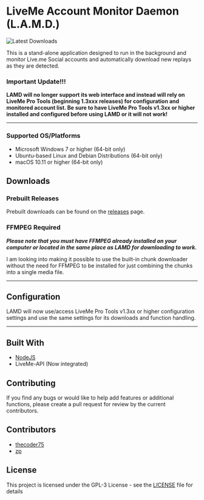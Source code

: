 # LiveMe Account Monitor Daemon (L.A.M.D.)

![Latest Downloads](https://img.shields.io/github/downloads/thecoder75/lamd/latest/total.svg?style=flat-square&label=Latest+Release+Downloaded)

This is a stand-alone application designed to run in the background and monitor Live.me Social accounts and automatically download new replays as they are detected.

### Important Update!!!

**LAMD will no longer support its web interface and instead will rely on LiveMe Pro Tools (beginning 1.3xxx releases) for configuration and monitored account list.  Be sure to have LiveMe Pro Tools v1.3xx or higher installed and configured before using LAMD or it will not work!**

* * *

### Supported OS/Platforms
- Microsoft Windows 7 or higher (64-bit only)
- Ubuntu-based Linux and Debian Distributions (64-bit only)
- macOS 10.11 or higher (64-bit only)

## Downloads

### Prebuilt Releases
Prebuilt downloads can be found on the [releases](https://github.com/thecoder75/lamd/releases) page.

### FFMPEG Required
***Please note that you must have FFMPEG already installed on your computer or located in the same place as LAMD for downloading to work.***

I am looking into making it possible to use the built-in chunk downloader without the need for FFMPEG to be installed for just combining the chunks into a single media file.

* * *

## Configuration
LAMD will now use/access LiveMe Pro Tools v1.3xx or higher configuration settings and use the same settings for its downloads and function handling. 

* * *

## Built With
* [NodeJS](http://nodejs.org)
* LiveMe-API (Now integrated)

## Contributing
If you find any bugs or would like to help add features or additional functions, please create a pull request for review by the current contributors.

## Contributors
* [thecoder75](https://github.com/thecoder75)
* [zp](https://github.com/zp)

## License
This project is licensed under the GPL-3 License - see the [LICENSE](LICENSE) file for details
